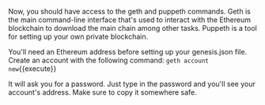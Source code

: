 Now, you should have access to the geth and puppeth commands. Geth is the main command-line interface that's used to interact with the Ethereum blockchain to download the main chain among other tasks. Puppeth is a tool for setting up your own private blockchain.

You'll need an Ethereum address before setting up your genesis.json file. Create an account with the following command:
`geth account new`{{execute}}


It will ask you for a password. Just type in the password and you'll see your account's address. Make sure to copy it somewhere safe.
